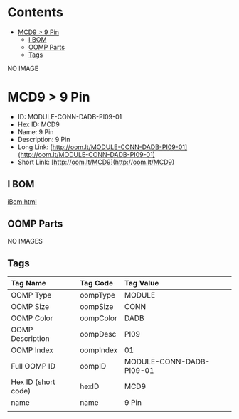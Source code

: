 



Contents
========

* [MCD9 > 9 Pin](#mcd9--9-pin)
	* [I BOM](#i-bom)
	* [OOMP Parts](#oomp-parts)
	* [Tags](#tags)
  
NO IMAGE  
# MCD9 > 9 Pin

- ID: MODULE-CONN-DADB-PI09-01
- Hex ID: MCD9
- Name: 9 Pin
- Description: 9 Pin
- Long Link: [http://oom.lt/MODULE-CONN-DADB-PI09-01](http://oom.lt/MODULE-CONN-DADB-PI09-01)
- Short Link: [http://oom.lt/MCD9](http://oom.lt/MCD9)

## I BOM
  
[iBom.html](https://htmlpreview.github.io/?https://github.com/oomlout/oomlout_OOMP_projects_V2/blob/main/MODULE/CONN/DADB/PI09/01/ibom.html)
## OOMP Parts
  
NO IMAGES  
## Tags
  

|Tag Name|Tag Code|Tag Value|
| :--- | :--- | :--- |
|OOMP Type|oompType|MODULE|
|OOMP Size|oompSize|CONN|
|OOMP Color|oompColor|DADB|
|OOMP Description|oompDesc|PI09|
|OOMP Index|oompIndex|01|
|Full OOMP ID|oompID|MODULE-CONN-DADB-PI09-01|
|Hex ID (short code)|hexID|MCD9|
|name|name|9 Pin|
||||
